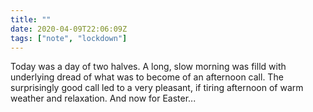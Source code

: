 ```yaml
---
title: ""
date: 2020-04-09T22:06:09Z
tags: ["note", "lockdown"]
---
```


Today was a day of two halves. A long, slow morning was filld with underlying dread of what was to become of an afternoon call. The surprisingly good call led to a very pleasant, if tiring afternoon of warm weather and relaxation. And now for Easter...
